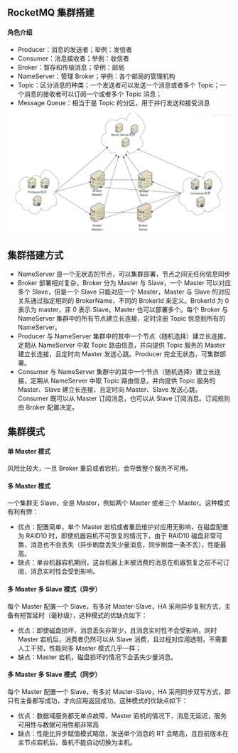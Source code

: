 ## RocketMQ 集群搭建

#### 角色介绍

- Producer：消息的发送者；举例：发信者
- Consumer：消息接收者；举例：收信者
- Broker：暂存和传输消息；举例：邮局
- NameServer：管理 Broker；举例：各个邮局的管理机构
- Topic：区分消息的种类；一个发送者可以发送一个消息或者多个 Topic；一个消息的接收者可以订阅一个或者多个 Topic 消息；
- Message Queue：相当于是 Topic 的分区，用于并行发送和接受消息

<img src="../13-图片/image-20201027204952604.png" alt="image-20201027204952604" style="zoom:50%;" />



## 集群搭建方式

- NameServer 是一个无状态的节点，可以集群部署，节点之间无任何信息同步
- Broker 部署相对复杂，Broker 分为 Master 与 Slave，一个 Master 可以对应多个 Slave，但是一个 Slave 只能对应一个 Master，Master 与 Slave 的对应关系通过指定相同的 BrokerName，不同的 BrokerId 来定义。BrokerId 为 0 表示为 master，非 0 表示 Slave。Master 也可以部署多个。每个 Broker 与 NameServer 集群中的所有节点建立长连接，定时注册 Topic 信息到所有的 NameServer。
- Producer 与 NameServer 集群中的其中一个节点（随机选择）建立长连接，定期从 NameServer 中取 Topic 路由信息，并向提供 Topic 服务的 Master 建立长连接，且定时向 Master 发送心跳。Producer 完全无状态，可集群部署。
- Consumer 与 NameServer 集群中的其中一个节点（随机选择）建立长连接，定期从 NameServer 中取 Topic 路由信息，并向提供 Topic 服务的 Master、Slave 建立长连接，且定时向 Master、Slave 发送心跳。Consumer 既可以从 Master 订阅消息，也可以从 Slave 订阅消息。订阅规则由 Broker 配置决定。



## 集群模式

#### 单 Master 模式

风险比较大，一旦 Broker 重启或者宕机，会导致整个服务不可用。

#### 多 Master 模式

一个集群无 Slave，全是 Master，例如两个 Master 或者三个 Master。这种模式有利有弊：

- 优点：配置简单，单个 Master 宕机或者重启维护对应用无影响，在磁盘配置为 RAID10 时，即使机器宕机不可恢复的情况下，由于 RAID10 磁盘非常可靠，消息也不会丢失（异步刷盘丢失少量消息，同步刷盘一条不丢），性能最高。
- 缺点：单台机器宕机期间，这台机器上未被消费的消息在机器恢复之前不可订阅，消息实时性会受到影响。

#### 多 Master 多 Slave 模式（异步）

每个 Master 配置一个 Slave，有多对 Master-Slave，HA 采用异步复制方式，主备有短暂延时（毫秒级），这种模式的优缺点如下：

- 优点：即使磁盘损坏，消息丢失非常少，且消息实时性不会受影响，同时 Master 宕机后，消费者仍然可以从 Slave 消费，且过程对应用透明，不需要人工干预，性能同多 Master 模式几乎一样；
- 缺点：Master 宕机，磁盘损坏的情况下会丢失少量消息。

#### 多 Master 多 Slave 模式（同步）

每个 Master 配置一个 Slave，有多对 Master-Slave，HA 采用同步双写方式，即只有主备都写成功，才向应用返回成功。这种模式的优缺点如下：

- 优点：数据域服务都无单点故障，Master 宕机的情况下，消息无延迟，服务可用性与数据可用性都非常高
- 缺点：性能比异步赋值模式略低，发送单个消息的 RT 会略高，且目前版本在主节点宕机后，备机不能自动切换为主机。

































